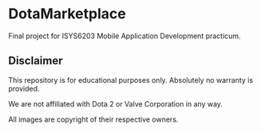 # DotaMarketplace
Final project for ISYS6203 Mobile Application Development practicum.

## Disclaimer

This repository is for educational purposes only. Absolutely no warranty is provided.

We are not affiliated with Dota 2 or Valve Corporation in any way.

All images are copyright of their respective owners.
